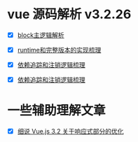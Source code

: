 # vue 源码解析 v3.2.26

- [x] [block主逻辑解析](example/block主逻辑梳理.html)
- [x] [runtime和完整版本的实现梳理](example/block主逻辑梳理.html)
- [x] [依赖追踪和注销逻辑梳理](example/依赖追踪和注销逻辑梳理外部使用.html)
- [x] [依赖追踪和注销逻辑梳理](example/页面初始化流程.html)



# 一些辅助理解文章

- [x] [细说 Vue.js 3.2 关于响应式部分的优化](https://juejin.cn/post/6995732683435278344)
